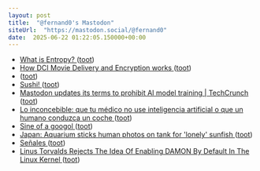 ```yaml
---
layout: post
title:  "@fernand0's Mastodon"
siteUrl:  "https://mastodon.social/@fernand0"
date:  2025-06-22 01:22:05.150000+00:00
---
```

*  [What is Entropy? ](https://jasonfantl.com/posts/What-is-Entropy) ([toot](https://mastodon.social/@fernand0/114724393788944873))
*  [How DCI Movie Delivery and Encryption works ](https://serverless.industries/2024/05/31/digital-cinema.en.htm) ([toot](https://mastodon.social/@fernand0/114722515608321742))
*  [ ](https://mastodon.social/@greenorchids) ([toot](https://mastodon.social/@fernand0/114722423385957618))
*  [Sushi! ](https://avecesunafoto.wordpress.com/2025/06/21/sushi-6) ([toot](https://mastodon.social/@fernand0/114722363673933571))
*  [Mastodon updates its terms to prohibit AI model training \| TechCrunch ](https://techcrunch.com/2025/06/17/mastodon-updates-its-terms-to-prohibit-ai-model-training) ([toot](https://mastodon.social/@fernand0/114722336379557407))
*  [Lo inconcebible: que tu médico no use inteligencia artificial o que un humano conduzca un coche ](https://www.error500.net/p/lo-inconcebible-que-tu-medico-n) ([toot](https://mastodon.social/@fernand0/114721999276909397))
*  [Sine of a googol ](https://www.johndcook.com/blog/2018/12/05/sine-of-a-googol) ([toot](https://mastodon.social/@fernand0/114721763334253269))
*  [Japan: Aquarium sticks human photos on tank for 'lonely' sunfish ](https://www.bbc.com/news/articles/cqjv4lz7g57) ([toot](https://mastodon.social/@fernand0/114721591668932011))
*  [Señales ](https://www.flickr.com/photos/fernand0/54598435795) ([toot](https://mastodon.social/@fernand0/114721540554983113))
*  [Linus Torvalds Rejects The Idea Of Enabling DAMON By Default In The Linux Kernel ](https://www.phoronix.com/news/Linux-DAMON-By-Default-N) ([toot](https://mastodon.social/@fernand0/114721319981126202))
